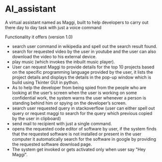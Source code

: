 # AI_assistant
A virtual assistant named as Maggi, built to help developers to carry out there day to day task with just a voice command

Functionality it offers (version 1.0)
* search user command in wikipedia and spell out the search result found.
* search for requested video by the user in youtube and the user can also download the video to his external device.
* play music (which invokes the inbuilt music player).
* User can request Maggi to provide details for the top 10 projects based on the specific
programming language provided by the user, it lists the project details and displays the
details in the pop-up window which is build using Tkinter GUI in python.
* As to help the developer from being spied from the people who are looking at the user’s
screen when the user is working on some confidential work, the system warns the user
whenever a person is standing behind him or spying on the developer’s screen.
* search user requested query in stackoverflow (user can either spell out query or request maggi to search for the query which previous copied by the user in clipboard)
* send mail to recipient with just a single command.
* opens the requested code editor of software by user, if the system finds that the requested software is not installed or present in the user computer it automatically search for the software in google by providing the requested software download page.
* The system get invoked or gets activated only when user say "Hey Maggi".